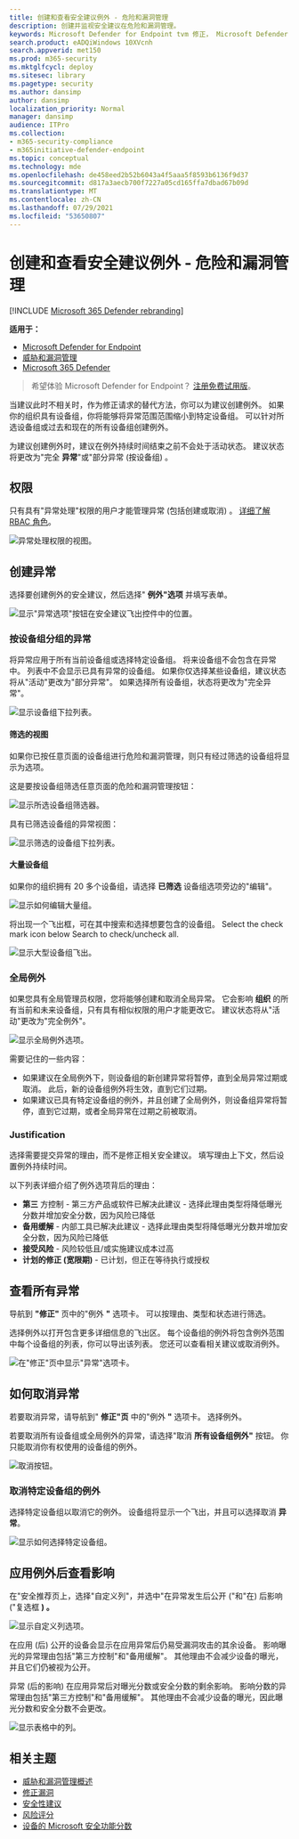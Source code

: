 ```yaml
---
title: 创建和查看安全建议例外 - 危险和漏洞管理
description: 创建并监视安全建议在危险和漏洞管理。
keywords: Microsoft Defender for Endpoint tvm 修正， Microsoft Defender for Endpoint tvm， 危险和漏洞管理， 威胁 & 漏洞管理， 威胁 & 漏洞管理 修正， tvm 修正 intune， tvm 修正 sccm
search.product: eADQiWindows 10XVcnh
search.appverid: met150
ms.prod: m365-security
ms.mktglfcycl: deploy
ms.sitesec: library
ms.pagetype: security
ms.author: dansimp
author: dansimp
localization_priority: Normal
manager: dansimp
audience: ITPro
ms.collection:
- m365-security-compliance
- m365initiative-defender-endpoint
ms.topic: conceptual
ms.technology: mde
ms.openlocfilehash: de458eed2b52b6043a4f5aaa5f8593b6136f9d37
ms.sourcegitcommit: d817a3aecb700f7227a05cd165ffa7dbad67b09d
ms.translationtype: MT
ms.contentlocale: zh-CN
ms.lasthandoff: 07/29/2021
ms.locfileid: "53650807"
---
```

# <a name="create-and-view-exceptions-for-security-recommendations---threat-and-vulnerability-management"></a>创建和查看安全建议例外 - 危险和漏洞管理

[!INCLUDE [Microsoft 365 Defender rebranding](../../includes/microsoft-defender.md)]

**适用于：**

- [Microsoft Defender for Endpoint](https://go.microsoft.com/fwlink/?linkid=2154037)
- [威胁和漏洞管理](next-gen-threat-and-vuln-mgt.md)
- [Microsoft 365 Defender](https://go.microsoft.com/fwlink/?linkid=2118804)


> 希望体验 Microsoft Defender for Endpoint？ [注册免费试用版](https://signup.microsoft.com/create-account/signup?products=7f379fee-c4f9-4278-b0a1-e4c8c2fcdf7e&ru=https://aka.ms/MDEp2OpenTrial?ocid=docs-wdatp-portaloverview-abovefoldlink)。

当建议此时不相关时，作为修正请求的替代方法，你可以为建议创建例外。 如果你的组织具有设备组，你将能够将异常范围范围缩小到特定设备组。 可以针对所选设备组或过去和现在的所有设备组创建例外。  

为建议创建例外时，建议在例外持续时间结束之前不会处于活动状态。 建议状态将更改为"完全 **异常**"或"部分异常 (按设备组) 。

## <a name="permissions"></a>权限

只有具有"异常处理"权限的用户才能管理异常 (包括创建或取消) 。 [详细了解 RBAC 角色](user-roles.md)。

![异常处理权限的视图。](images/tvm-exception-permissions.png)

## <a name="create-an-exception"></a>创建异常

选择要创建例外的安全建议，然后选择" **例外"选项** 并填写表单。  

![显示"异常选项"按钮在安全建议飞出控件中的位置。](images/tvm-exception-options.png)

### <a name="exception-by-device-group"></a>按设备组分组的异常

将异常应用于所有当前设备组或选择特定设备组。 将来设备组不会包含在异常中。 列表中不会显示已具有异常的设备组。 如果你仅选择某些设备组，建议状态将从"活动"更改为"部分异常"。 如果选择所有设备组，状态将更改为"完全异常"。

![显示设备组下拉列表。](images/tvm-exception-device-group-500.png)

#### <a name="filtered-views"></a>筛选的视图

如果你已按任意页面的设备组进行危险和漏洞管理，则只有经过筛选的设备组将显示为选项。

这是要按设备组筛选任意页面的危险和漏洞管理按钮： 

![显示所选设备组筛选器。](images/tvm-selected-device-groups.png)

具有已筛选设备组的异常视图：

![显示筛选的设备组下拉列表。](images/tvm-exception-device-filter500.png)

#### <a name="large-number-of-device-groups"></a>大量设备组

如果你的组织拥有 20 多个设备组，请选择 **已筛选** 设备组选项旁边的"编辑"。

![显示如何编辑大量组。](images/tvm-exception-edit-groups.png)

将出现一个飞出框，可在其中搜索和选择想要包含的设备组。 Select the check mark icon below Search to check/uncheck all.

![显示大型设备组飞出。](images/tvm-exception-device-group-flyout-400.png)

### <a name="global-exceptions"></a>全局例外

如果您具有全局管理员权限，您将能够创建和取消全局异常。 它会影响 **组织** 的所有当前和未来设备组，只有具有相似权限的用户才能更改它。 建议状态将从"活动"更改为"完全例外"。

![显示全局例外选项。](images/tvm-exception-global.png)

需要记住的一些内容：

- 如果建议在全局例外下，则设备组的新创建异常将暂停，直到全局异常过期或取消。 此后，新的设备组例外将生效，直到它们过期。
- 如果建议已具有特定设备组的例外，并且创建了全局例外，则设备组异常将暂停，直到它过期，或者全局异常在过期之前被取消。

### <a name="justification"></a>Justification

选择需要提交异常的理由，而不是修正相关安全建议。 填写理由上下文，然后设置例外持续时间。

以下列表详细介绍了例外选项背后的理由：

- **第三** 方控制 - 第三方产品或软件已解决此建议 - 选择此理由类型将降低曝光分数并增加安全分数，因为风险已降低
- **备用缓解** - 内部工具已解决此建议 - 选择此理由类型将降低曝光分数并增加安全分数，因为风险已降低
- **接受风险** - 风险较低且/或实施建议成本过高
- **计划的修正 (宽限期)** - 已计划，但正在等待执行或授权

## <a name="view-all-exceptions"></a>查看所有异常

导航到 **"修正"** 页中的"例外 **"** 选项卡。 可以按理由、类型和状态进行筛选。

 选择例外以打开包含更多详细信息的飞出区。 每个设备组的例外将包含例外范围中每个设备组的列表，你可以导出该列表。 您还可以查看相关建议或取消例外。

![在"修正"页中显示"异常"选项卡。](images/tvm-exception-view.png)

## <a name="how-to-cancel-an-exception"></a>如何取消异常

若要取消异常，请导航到" **修正"页** 中的"例外 **"** 选项卡。 选择例外。

若要取消所有设备组或全局例外的异常，请选择"取消 **所有设备组例外"** 按钮。 你只能取消你有权使用的设备组的例外。

![取消按钮。](images/tvm-exception-cancel.png)

### <a name="cancel-the-exception-for-a-specific-device-group"></a>取消特定设备组的例外

选择特定设备组以取消它的例外。 设备组将显示一个飞出，并且可以选择取消 **异常**。

![显示如何选择特定设备组。](images/tvm-exception-device-group-hover.png)

## <a name="view-impact-after-exceptions-are-applied"></a>应用例外后查看影响

在"安全推荐页上，选择"自定义列"，并选中"在异常发生后公开 ("和"在) 后影响 ("复选框 **) 。**

![显示自定义列选项。](images/tvm-after-exceptions.png)

在应用 (后) 公开的设备会显示在应用异常后仍易受漏洞攻击的其余设备。 影响曝光的异常理由包括"第三方控制"和"备用缓解"。 其他理由不会减少设备的曝光，并且它们仍被视为公开。

异常 (后的影响) 在应用异常后对曝光分数或安全分数的剩余影响。 影响分数的异常理由包括"第三方控制"和"备用缓解"。 其他理由不会减少设备的曝光，因此曝光分数和安全分数不会更改。

![显示表格中的列。](images/tvm-after-exceptions-table.png)

## <a name="related-topics"></a>相关主题

- [威胁和漏洞管理概述](next-gen-threat-and-vuln-mgt.md)
- [修正漏洞](tvm-remediation.md)
- [安全性建议](tvm-security-recommendation.md)
- [风险评分](tvm-exposure-score.md)
- [设备的 Microsoft 安全功能分数](tvm-microsoft-secure-score-devices.md)
